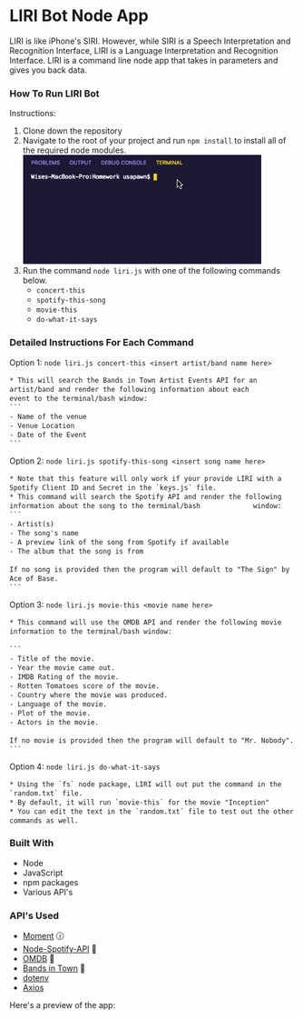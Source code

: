 # LIRI Bot Node App
LIRI is like iPhone's SIRI. However, while SIRI is a Speech Interpretation and Recognition Interface, LIRI is a Language Interpretation and Recognition Interface. LIRI is a command line node app that takes in parameters and gives you back data.

### How To Run LIRI Bot

Instructions:
1. Clone down the repository
2. Navigate to the root of your project and run `npm install` to install all of the required node modules.
![](npminstall.gif "gif")
3. Run the command `node liri.js` with one of the following commands below.
    * `concert-this`
    * `spotify-this-song`
    * `movie-this`
    * `do-what-it-says`
    
### Detailed Instructions For Each Command
Option 1: `node liri.js concert-this <insert artist/band name here>`

    * This will search the Bands in Town Artist Events API for an artist/band and render the following information about each       event to the terminal/bash window:
    ```
    - Name of the venue
    - Venue Location
    - Date of the Event
    ```
    
Option 2: `node liri.js spotify-this-song <insert song name here>`

    * Note that this feature will only work if your provide LIRI with a Spotify Client ID and Secret in the `keys.js` file.
    * This command will search the Spotify API and render the following information about the song to the terminal/bash             window:
    ```
    - Artist(s)
    - The song's name
    - A preview link of the song from Spotify if available
    - The album that the song is from
    
    If no song is provided then the program will default to "The Sign" by Ace of Base.
    ```
    
Option 3: `node liri.js movie-this <movie name here>`

    * This command will use the OMDB API and render the following movie information to the terminal/bash window:
    
    ```
    - Title of the movie.
    - Year the movie came out.
    - IMDB Rating of the movie.
    - Rotten Tomatoes score of the movie.
    - Country where the movie was produced.
    - Language of the movie.
    - Plot of the movie.
    - Actors in the movie.
    
    If no movie is provided then the program will default to "Mr. Nobody".
    ```
Option 4: `node liri.js do-what-it-says`

    * Using the `fs` node package, LIRI will out put the command in the `random.txt` file.
    * By default, it will run `movie-this` for the movie "Inception"
    * You can edit the text in the `random.txt` file to test out the other commands as well.

### Built With
* Node
* JavaScript
* npm packages
* Various API's

### API's Used
* [Moment](http://momentjs.com/) :clock130:
* [Node-Spotify-API](https://www.npmjs.com/package/node-spotify-api) :musical_note:
* [OMDB](http://www.omdbapi.com/) :movie_camera:
* [Bands in Town](http://www.artists.bandsintown.com/bandsintown-api) :guitar:
* [dotenv](https://www.npmjs.com/package/dotenv)
* [Axios](https://www.npmjs.com/package/axios)

Here's a preview of the app:
